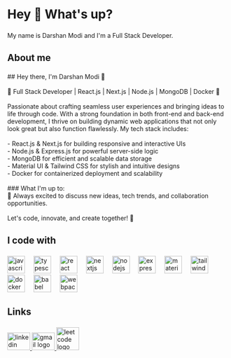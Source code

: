 <h1 align="left">Hey 👋 What's up?</h1>

###

<p align="left">My name is Darshan Modi and I'm a Full Stack Developer.</p>

###

<h2 align="left">About me</h2>

###

<p align="left">## Hey there, I'm Darshan Modi 👋<br><br>🚀 Full Stack Developer | React.js | Next.js | Node.js | MongoDB | Docker 🐳<br><br>Passionate about crafting seamless user experiences and bringing ideas to life through code. With a strong foundation in both front-end and back-end development, I thrive on building dynamic web applications that not only look great but also function flawlessly. My tech stack includes:<br><br>- React.js & Next.js for building responsive and interactive UIs<br>- Node.js & Express.js for powerful server-side logic<br>- MongoDB for efficient and scalable data storage<br>- Material UI & Tailwind CSS for stylish and intuitive designs<br>- Docker for containerized deployment and scalability<br><br>
### What I'm up to:<br>💬 Always excited to discuss new ideas, tech trends, and collaboration opportunities.<br><br>Let's code, innovate, and create together! 🎉</p>

###

<h2 align="left">I code with</h2>

###

<div align="left">
  <img src="https://cdn.jsdelivr.net/gh/devicons/devicon/icons/javascript/javascript-original.svg" height="40" alt="javascript logo"  />
  <img width="12" />
  <img src="https://cdn.jsdelivr.net/gh/devicons/devicon/icons/typescript/typescript-original.svg" height="40" alt="typescript logo"  />
  <img width="12" />
  <img src="https://cdn.jsdelivr.net/gh/devicons/devicon/icons/react/react-original.svg" height="40" alt="react logo"  />
  <img width="12" />
  <img src="https://cdn.jsdelivr.net/gh/devicons/devicon/icons/nextjs/nextjs-original.svg" height="40" alt="nextjs logo"  />
  <img width="12" />
  <img src="https://cdn.jsdelivr.net/gh/devicons/devicon/icons/nodejs/nodejs-original.svg" height="40" alt="nodejs logo"  />
  <img width="12" />
  <img src="https://cdn.jsdelivr.net/gh/devicons/devicon/icons/express/express-original.svg" height="40" alt="express logo"  />
  <img width="12" />
  <img src="https://cdn.jsdelivr.net/gh/devicons/devicon/icons/materialui/materialui-original.svg" height="40" alt="materialui logo"  />
  <img width="12" />
  <img src="https://cdn.jsdelivr.net/gh/devicons/devicon/icons/tailwindcss/tailwindcss-original-wordmark.svg" height="40" alt="tailwindcss logo"  />
  <img width="12" />
  <img src="https://cdn.jsdelivr.net/gh/devicons/devicon/icons/docker/docker-original.svg" height="40" alt="docker logo"  />
  <img width="12" />
  <img src="https://cdn.jsdelivr.net/gh/devicons/devicon/icons/babel/babel-original.svg" height="40" alt="babel logo"  />
  <img width="12" />
  <img src="https://cdn.jsdelivr.net/gh/devicons/devicon/icons/webpack/webpack-original.svg" height="40" alt="webpack logo"  />
</div>

###

<h2 align="left">Links</h2>

###

<div align="left">
  <a href="https://www.linkedin.com/in/darshan-modi-3a4564198/" target="_blank">
    <img src="https://raw.githubusercontent.com/maurodesouza/profile-readme-generator/master/src/assets/icons/social/linkedin/default.svg" width="52" height="40" alt="linkedin logo"  />
  </a>
  <a href="mailto:darshan.modi1310@gmail.com" target="_blank">
    <img src="https://raw.githubusercontent.com/maurodesouza/profile-readme-generator/master/src/assets/icons/social/gmail/default.svg" width="52" height="40" alt="gmail logo"  />
  </a>
  <a href="https://leetcode.com/darshan_modi13/" target="_blank">
    <img src="https://leetcode.com/_next/static/images/logo-dark-c96c407d175e36c81e236fcfdd682a0b.png" width="52" alt="leetcode logo"  />
    
  </a>
</div>

###
